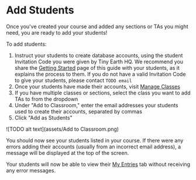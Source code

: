 # Add Students

Once you've created your course and added any sections or TAs you might need, you are ready to add your students!

To add students:

1. Instruct your students to create database accounts, using the student Invitation Code you were given by Tiny Earth HQ. We recommend you share the [Getting Started](register.md) page of this guide with your students, as it explains the process to them. If you do not have a valid Invitation Code to give your students, please contact `TODO email`
2. Once your students have made their accounts, visit [Manage Classes](https://discovery.tinyearth.wisc.edu/classroom-management/)
3. If you have multiple classes or sections, select the class you want to add TAs to from the dropdown
4. Under "Add to Classroom," enter the email addresses your students used to create their accounts, separated by commas
5. Click "Add as Students"

![TODO alt text](assets/Add to Classroom.png)

You should now see your students listed in your course. If there were any errors adding their accounts (usually from an incorrect email address), a message will be displayed at the top of the screen.

Your students will now be able to view their [My Entries](https://discovery.tinyearth.wisc.edu/my-entries/) tab without receiving any error messages.